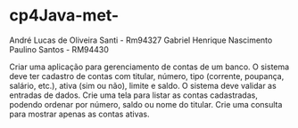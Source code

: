 # cp4Java-met-

André Lucas de Oliveira Santi - Rm94327
Gabriel Henrique Nascimento Paulino Santos - RM94430

Criar uma aplicação para gerenciamento de contas de um banco. O sistema deve ter cadastro de contas com titular, número, tipo (corrente, poupança, salário, etc.), ativa (sim ou não),  limite e saldo. O sistema deve validar as entradas de dados. Crie uma tela para listar as contas cadastradas, podendo ordenar por número, saldo ou nome do titular. Crie uma consulta para mostrar apenas as contas ativas.
